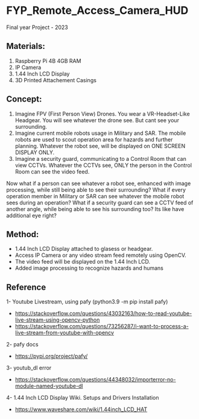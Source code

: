 # FYP_Remote_Access_Camera_HUD

Final year Project - 2023

## Materials:
1. Raspberry Pi 4B 4GB RAM
2. IP Camera
3. 1.44 Inch LCD Display
4. 3D Printed Attachement Casings


## Concept:
1. Imagine FPV (First Person View) Drones. You wear a VR-Headset-Like Headgear. You will see whatever the drone see. But cant see your surrounding.
2. Imagine current mobile robots usage in Military and SAR. The mobile robots are used to scout operation area for hazards and further planning. Whatever the robot see, will be displayed on ONE SCREEN DISPLAY ONLY.
3. Imagine a security guard, communicating to a Control Room that can view CCTVs. Whatever the CCTVs see, ONLY the person in the Control Room can see the video feed.

Now what if a person can see whatever a robot see, enhanced with image processing, while still being able to see their surrounding? What if every operation member in Military or SAR can see whatever the mobile robot sees during an operation? What if a security guard can see a CCTV feed of another angle, while being able to see his surrounding too? Its like have additional eye right?

## Method:
- 1.44 Inch LCD Display attached to glasess or headgear.
- Access IP Camera or any video stream feed remotely using OpenCV.
- The video feed will be displayed on the 1.44 Inch LCD.
- Added image processing to recognize hazards and humans


## Reference

1- Youtube Livestream, using pafy (python3.9 -m pip install pafy)
- https://stackoverflow.com/questions/43032163/how-to-read-youtube-live-stream-using-opencv-python
- https://stackoverflow.com/questions/73256287/i-want-to-process-a-live-stream-from-youtube-with-opencv

2- pafy docs
- https://pypi.org/project/pafy/

3- youtub_dl error
- https://stackoverflow.com/questions/44348032/importerror-no-module-named-youtube-dl

4- 1.44 Inch LCD Display Wiki. Setups and Drivers Installation
- https://www.waveshare.com/wiki/1.44inch_LCD_HAT
